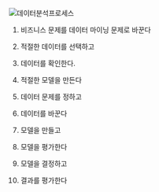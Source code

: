 ﻿![데이터분석프로세스](https://i.imgur.com/yJ7PAjS.png)

1. 비즈니스 문제를 데이터 마이닝 문제로 바꾼다

2. 적절한 데이터를 선택하고

3. 데이터를 확인한다.

4. 적절한 모델을 만든다

5. 데이터 문제를 정하고

6. 데이터를 바꾼다

7. 모델을 만들고

8. 모델을 평가한다

9. 모델을 결정하고

10. 결과를 평가한다


